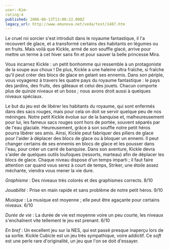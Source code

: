 ```yaml
---
user:-Kim-
rating:4
published: 2006-06-13T13:00:22.000Z
legacy_url: http://www.emunova.net/veda/test/1487.htm
---
```

Le cruel roi sorcier s'est introduit dans le royaume fantastique, il l'a recouvert de glace, et a transformé certains des habitants en légumes ou en fruits. Mais voilà que Kickle, armé de son souffle glacé, arrive pour mettre un terme à cet hiver sans fin et pour sauver la belle princesse Mira.  

  

Vous incarnez Kickle : un petit bonhomme qui ressemble à un protagoniste de la soupe aux choux ! De plus, Kickle a une haleine ultra fraîche, si fraîche qu'il peut créer des blocs de glace en gelant ses ennemis. Dans son périple, vous voyagerez à travers les quatre pays du royaume fantastique : le pays des jardins, des fruits, des gâteaux et celui des jouets. Chacun comporte plus de quinze niveaux et un boss ; nous avons droit aussi à quelques niveaux spéciaux.  

  

Le but du jeu est de libérer les habitants du royaume, qui sont enfermés dans des sacs rouges, mais pour cela on doit se servir quelque peu de nos méninges. Notre petit Kickle évolue sur de la banquise et, malheureusement pour lui, les fameux sacs rouges sont hors de portée, souvent séparés par de l'eau glaciale. Heureusement, grâce à son souffle notre petit héros pourra libérer ses amis. Ainsi, Kickle peut fabriquer des piliers de glace pour l'aider à déplacer des blocs de glace ou à bloquer un ennemi. Il peut changer certains de ses ennemis en blocs de glace et les pousser dans l'eau, pour créer un carré de banquise. Dans son aventure, Kickle devra s'aider de quelques outils loufoques (ressorts, marteau) afin de déplacer les blocs de glace. Chaque niveau dispose d'un temps imparti ; il faut faire attention car quand vous serez à court de temps, Striker, une étoile assez méchante, viendra vous mener la vie dure.  

  

_Graphisme_ : Des niveaux très colorés et des graphismes corrects. 8/10  

_Jouabilité_ : Prise en main rapide et sans problème de notre petit héros. 9/10  

_Musique_ : La musique est moyenne ; elle peut être agaçante pour certains niveaux. 6/10  

_Durée de vie_ : La durée de vie est moyenne voire un peu courte, les niveaux s'enchaînent vite tellement le jeu est prenant. 6/10  

  

_En bref_ : Un excellent jeu sur la NES, qui est passé presque inaperçu lors de sa sortie. Kickle Cubicle est un jeu très sympathique, voire addictif. Ce _soft_ est une perle rare d'originalité, un jeu que l'on se doit d'essayer.